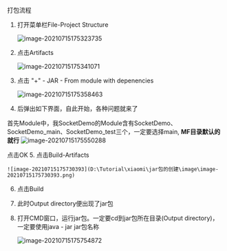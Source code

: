 打包流程
1. 打开菜单栏File-Project Structure

     ![image-20210715175323735](D:\Tutorial\xiaomi\jar包的创建\image\image-20210715175323735.png)

2. 点击Artifacts

    ![image-20210715175341071](D:\Tutorial\xiaomi\jar包的创建\image\image-20210715175341071.png)

3. 点击 "+" - JAR - From module with depenencies

    ![image-20210715175358463](D:\Tutorial\xiaomi\jar包的创建\image\image-20210715175358463.png)

4. 后弹出如下界面，自此开始，各种问题就来了

   

首先Module中，我SocketDemo的Module含有SocketDemo、SocketDemo_main、SocketDemo_test三个，一定要选择main, **MF目录默认的就行**
        ![image-20210715175550288](D:\Tutorial\xiaomi\jar包的创建\image\image-20210715175550288.png)
        

点击OK
5. 点击Build-Artifacts

    ![image-20210715175730393](D:\Tutorial\xiaomi\jar包的创建\image\image-20210715175730393.png)

6. 点击Build

    

7. 此时Output directory便出现了jar包

   

8. 打开CMD窗口，运行jar包。一定要cd到jar包所在目录(Output directory)，一定要使用java - jar jar包名称

   ![image-20210715175754872](D:\Tutorial\xiaomi\jar包的创建\image\image-20210715175754872.png)

